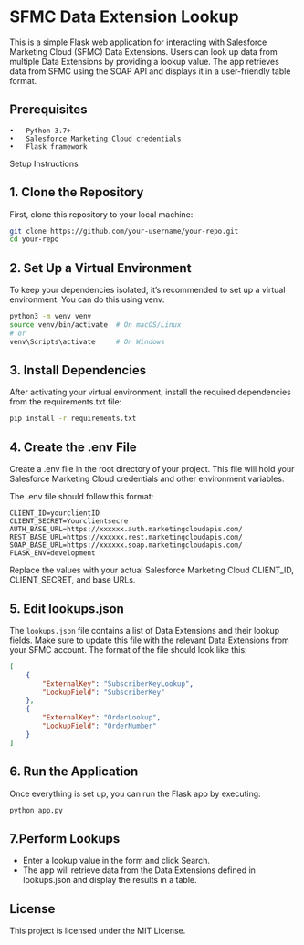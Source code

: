 # SFMC Data Extension Lookup

This is a simple Flask web application for interacting with Salesforce Marketing Cloud (SFMC) Data Extensions. Users can look up data from multiple Data Extensions by providing a lookup value. The app retrieves data from SFMC using the SOAP API and displays it in a user-friendly table format.

## Prerequisites

	•	Python 3.7+
	•	Salesforce Marketing Cloud credentials
	•	Flask framework

Setup Instructions

## 1. Clone the Repository

First, clone this repository to your local machine:

```bash
git clone https://github.com/your-username/your-repo.git
cd your-repo
```

## 2. Set Up a Virtual Environment
To keep your dependencies isolated, it’s recommended to set up a virtual environment. You can do this using venv:
```bash
python3 -m venv venv
source venv/bin/activate  # On macOS/Linux
# or
venv\Scripts\activate     # On Windows
```

## 3. Install Dependencies
After activating your virtual environment, install the required dependencies from the requirements.txt file:

```bash
pip install -r requirements.txt
```

## 4. Create the .env File
Create a .env file in the root directory of your project. This file will hold your Salesforce Marketing Cloud credentials and other environment variables.

The .env file should follow this format:

```
CLIENT_ID=yourclientID
CLIENT_SECRET=Yourclientsecre
AUTH_BASE_URL=https://xxxxxx.auth.marketingcloudapis.com/
REST_BASE_URL=https://xxxxxx.rest.marketingcloudapis.com/
SOAP_BASE_URL=https://xxxxxx.soap.marketingcloudapis.com/
FLASK_ENV=development
```

Replace the values with your actual Salesforce Marketing Cloud CLIENT_ID, CLIENT_SECRET, and base URLs.

## 5. Edit lookups.json

The `lookups.json` file contains a list of Data Extensions and their lookup fields. Make sure to update this file with the relevant Data Extensions from your SFMC account. The format of the file should look like this:

```json
[
    {
        "ExternalKey": "SubscriberKeyLookup",
        "LookupField": "SubscriberKey"
    },
    {
        "ExternalKey": "OrderLookup",
        "LookupField": "OrderNumber"
    }
]
```

## 6. Run the Application
Once everything is set up, you can run the Flask app by executing:

```bash
python app.py
```

## 7.Perform Lookups
- Enter a lookup value in the form and click Search.
- The app will retrieve data from the Data Extensions defined in lookups.json and display the results in a table.

## License
This project is licensed under the MIT License.

